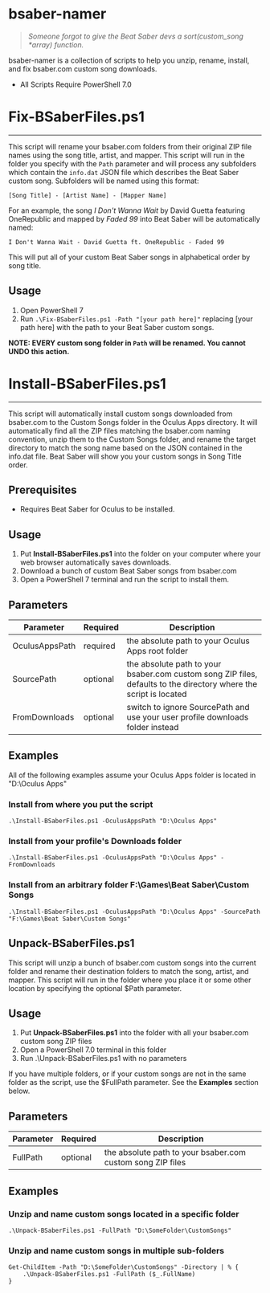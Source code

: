 # bsaber-namer

> _Someone forgot to give the Beat Saber devs a sort(custom_song *array) function._

bsaber-namer is a collection of scripts to help you unzip, rename, install, and fix bsaber.com custom song downloads.

* All Scripts Require PowerShell 7.0

# Fix-BSaberFiles.ps1

<hr />

This script will rename your bsaber.com folders from their original ZIP file names using the song title, artist, and mapper. This script will run in the folder you specify with the `Path` parameter and will process any subfolders which contain the `info.dat` JSON file which describes the Beat Saber custom song. Subfolders will be named using this format:
```
[Song Title] - [Artist Name] - [Mapper Name]
```
For an example, the song _I Don't Wanna Wait_ by David Guetta featuring OneRepublic and mapped by _Faded 99_ into Beat Saber will be automatically named:
```
I Don't Wanna Wait - David Guetta ft. OneRepublic - Faded 99
```
This will put all of your custom Beat Saber songs in alphabetical order by song title.
## Usage
1. Open PowerShell 7
2. Run `.\Fix-BSaberFiles.ps1 -Path "[your path here]"` replacing [your path here] with the path to your Beat Saber custom songs.

**NOTE: EVERY custom song folder in `Path` will be renamed. You cannot UNDO this action.**

# Install-BSaberFiles.ps1

<hr />

This script will automatically install custom songs downloaded from bsaber.com to the Custom Songs folder in the Oculus Apps directory. It will automatically find all the ZIP files matching the bsaber.com naming convention, unzip them to the Custom Songs folder, and rename the target directory to match the song name based on the JSON contained in the info.dat file. Beat Saber will show you your custom songs in Song Title order.
## Prerequisites

* Requires Beat Saber for Oculus to be installed.

## Usage

1. Put **Install-BSaberFiles.ps1** into the folder on your computer where your web browser automatically saves downloads.
2. Download a bunch of custom Beat Saber songs from bsaber.com
3. Open a PowerShell 7 terminal and run the script to install them.

## Parameters

Parameter | Required | Description
--- | --- | ---
OculusAppsPath | required | the absolute path to your Oculus Apps root folder
SourcePath | optional | the absolute path to your bsaber.com custom song ZIP files, defaults to the directory where the script is located
FromDownloads | optional | switch to ignore SourcePath and use your user profile downloads folder instead

## Examples

All of the following examples assume your Oculus Apps folder is located in "D:\Oculus Apps"

### Install from where you put the script

    .\Install-BSaberFiles.ps1 -OculusAppsPath "D:\Oculus Apps"

### Install from your profile's Downloads folder

    .\Install-BSaberFiles.ps1 -OculusAppsPath "D:\Oculus Apps" -FromDownloads

### Install from an arbitrary folder F:\Games\Beat Saber\Custom Songs

    .\Install-BSaberFiles.ps1 -OculusAppsPath "D:\Oculus Apps" -SourcePath "F:\Games\Beat Saber\Custom Songs"

## Unpack-BSaberFiles.ps1
This script will unzip a bunch of bsaber.com custom songs into the current folder and rename their destination folders to match the song, artist, and mapper. This script will run in the folder where you place it or some other location by specifying the optional $Path parameter.

## Usage

1. Put **Unpack-BSaberFiles.ps1** into the folder with all your bsaber.com custom song ZIP files
2. Open a PowerShell 7.0 terminal in this folder
3. Run .\Unpack-BSaberFiles.ps1 with no parameters

If you have multiple folders, or if your custom songs are not in the same folder as the script, use the $FullPath parameter. See the **Examples** section below.

## Parameters

Parameter | Required | Description
--- | --- | ---
FullPath | optional | the absolute path to your bsaber.com custom song ZIP files

## Examples

### Unzip and name custom songs located in a specific folder

    .\Unpack-BSaberFiles.ps1 -FullPath "D:\SomeFolder\CustomSongs"

### Unzip and name custom songs in multiple sub-folders

    Get-ChildItem -Path "D:\SomeFolder\CustomSongs" -Directory | % {
        .\Unpack-BSaberFiles.ps1 -FullPath ($_.FullName)
    }